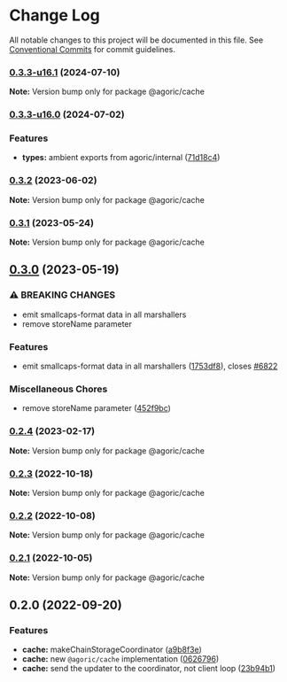 # Change Log

All notable changes to this project will be documented in this file.
See [Conventional Commits](https://conventionalcommits.org) for commit guidelines.

### [0.3.3-u16.1](https://github.com/Agoric/agoric-sdk/compare/@agoric/cache@0.3.3-u16.0...@agoric/cache@0.3.3-u16.1) (2024-07-10)

**Note:** Version bump only for package @agoric/cache





### [0.3.3-u16.0](https://github.com/Agoric/agoric-sdk/compare/@agoric/cache@0.3.2...@agoric/cache@0.3.3-u16.0) (2024-07-02)


### Features

* **types:** ambient exports from agoric/internal ([71d18c4](https://github.com/Agoric/agoric-sdk/commit/71d18c4221f63f1c0e7c45562b5a0a86a0b4b5c0))



### [0.3.2](https://github.com/Agoric/agoric-sdk/compare/@agoric/cache@0.3.1...@agoric/cache@0.3.2) (2023-06-02)

**Note:** Version bump only for package @agoric/cache





### [0.3.1](https://github.com/Agoric/agoric-sdk/compare/@agoric/cache@0.3.0...@agoric/cache@0.3.1) (2023-05-24)

**Note:** Version bump only for package @agoric/cache





## [0.3.0](https://github.com/Agoric/agoric-sdk/compare/@agoric/cache@0.2.3...@agoric/cache@0.3.0) (2023-05-19)


### ⚠ BREAKING CHANGES

* emit smallcaps-format data in all marshallers
* remove storeName parameter

### Features

* emit smallcaps-format data in all marshallers ([1753df8](https://github.com/Agoric/agoric-sdk/commit/1753df83465785b5ee71b250770c9b012d750ffc)), closes [#6822](https://github.com/Agoric/agoric-sdk/issues/6822)


### Miscellaneous Chores

* remove storeName parameter ([452f9bc](https://github.com/Agoric/agoric-sdk/commit/452f9bc680d4f54bed5608eb0d7cf67d80d87ba0))



### [0.2.4](https://github.com/Agoric/agoric-sdk/compare/@agoric/cache@0.2.3...@agoric/cache@0.2.4) (2023-02-17)

**Note:** Version bump only for package @agoric/cache





### [0.2.3](https://github.com/Agoric/agoric-sdk/compare/@agoric/cache@0.2.2...@agoric/cache@0.2.3) (2022-10-18)

**Note:** Version bump only for package @agoric/cache





### [0.2.2](https://github.com/Agoric/agoric-sdk/compare/@agoric/cache@0.2.1...@agoric/cache@0.2.2) (2022-10-08)

**Note:** Version bump only for package @agoric/cache





### [0.2.1](https://github.com/Agoric/agoric-sdk/compare/@agoric/cache@0.2.0...@agoric/cache@0.2.1) (2022-10-05)

**Note:** Version bump only for package @agoric/cache





## 0.2.0 (2022-09-20)


### Features

* **cache:** makeChainStorageCoordinator ([a9b8f3e](https://github.com/Agoric/agoric-sdk/commit/a9b8f3ebe4ff3e25c857426781ae5c403198f234))
* **cache:** new `@agoric/cache` implementation ([0626796](https://github.com/Agoric/agoric-sdk/commit/06267961d3de36b1ddd04d9a6345775846056755))
* **cache:** send the updater to the coordinator, not client loop ([23b94b1](https://github.com/Agoric/agoric-sdk/commit/23b94b1ebd176a7f7ae90ca64d2252ed348e8836))
